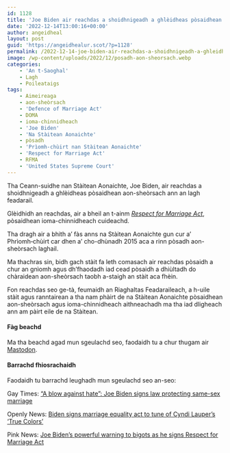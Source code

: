 ```yaml
---
id: 1128
title: 'Joe Biden air reachdas a shoidhnigeadh a ghlèidheas pòsaidhean aon-sheòrsach ann an lagh feadarail'
date: '2022-12-14T13:00:16+00:00'
author: angeidheal
layout: post
guid: 'https://angeidhealur.scot/?p=1128'
permalink: /2022-12-14-joe-biden-air-reachdas-a-shoidhnigeadh-a-ghleidheas-posaidhean-aon-sheorsach-ann-an-lagh-feadarail/
image: /wp-content/uploads/2022/12/posadh-aon-sheorsach.webp
categories:
    - 'An t-Saoghal'
    - Lagh
    - Poileataigs
tags:
    - Aimeireaga
    - aon-sheòrsach
    - 'Defence of Marriage Act'
    - DOMA
    - ioma-chinnidheach
    - 'Joe Biden'
    - 'Na Stàitean Aonaichte'
    - pòsadh
    - 'Prìomh-chùirt nan Stàitean Aonaichte'
    - 'Respect for Marriage Act'
    - RFMA
    - 'United States Supreme Court'
---
```


Tha Ceann-suidhe nan Stàitean Aonaichte, Joe Biden, air reachdas a shoidhnigeadh a ghlèidheas pòsaidhean aon-sheòrsach ann an lagh feadarail.

Glèidhidh an reachdas, air a bheil an t-ainm [*Respect for Marriage Act*](https://en.wikipedia.org/wiki/Respect_for_Marriage_Act), pòsaidhean ioma-chinnidheach cuideachd.

Tha dragh air a bhith a’ fàs anns na Stàitean Aonaichte gun cur a’ Phrìomh‑chùirt car dhen a’ cho-dhùnadh 2015 aca a rinn pòsadh aon-sheòrsach laghail.

Ma thachras sin, bidh gach stàit fa leth comasach air reachdas pòsaidh a chur an gnìomh agus dh’fhaodadh iad cead pòsaidh a dhiùltadh do chàraidean aon-sheòrsach taobh a-staigh an stàit aca fhèin.

Fon reachdas seo ge-tà, feumaidh an Riaghaltas Feadaraileach, a h-uile stàit agus ranntairean a tha nam phàirt de na Stàitean Aonaichte pòsaidhean aon-sheòrsach agus ioma-chinnidheach aithneachadh ma tha iad dligheach ann am pàirt eile de na Stàitean.

#### Fàg beachd

Ma tha beachd agad mun sgeulachd seo, faodaidh tu a chur thugam air [Mastodon](https://www.mastodon.scot/@angeidheal).

#### Barrachd fhiosrachaidh

Faodaidh tu barrachd leughadh mun sgeulachd seo an-seo:

Gay Times: [“A blow against hate”: Joe Biden signs law protecting same-sex marriage](https://www.gaytimes.co.uk/life/a-blow-against-hate-joe-biden-signs-law-protecting-same-sex-marriage/)

Openly News: [Biden signs marriage equality act to tune of Cyndi Lauper’s ‘True Colors’](https://www.openlynews.com/i/?id=ebdbae46-1ead-40c6-bf11-21af9090e551)

Pink News: [Joe Biden’s powerful warning to bigots as he signs Respect for Marriage Act](https://www.thepinknews.com/2022/12/14/respect-for-marriage-act-joe-biden-signs/)